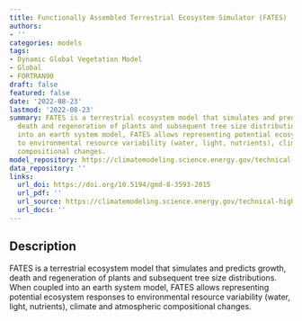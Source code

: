 ```yaml
---
title: Functionally Assembled Terrestrial Ecosystem Simulator (FATES)
authors:
- ''
categories: models
tags:
- Dynamic Global Vegetation Model
- Global
- FORTRAN90
draft: false
featured: false
date: '2022-08-23'
lastmod: '2022-08-23'
summary: FATES is a terrestrial ecosystem model that simulates and predicts growth,
  death and regeneration of plants and subsequent tree size distributions. When coupled
  into an earth system model, FATES allows representing potential ecosystem responses
  to environmental resource variability (water, light, nutrients), climate and atmospheric
  compositional changes.
model_repository: https://climatemodeling.science.energy.gov/technical-highlights/fates-e3sm-functionally-assembled-terrestrial-ecosystem-simulator
data_repository: ''
links:
  url_doi: https://doi.org/10.5194/gmd-8-3593-2015
  url_pdf: ''
  url_source: https://climatemodeling.science.energy.gov/technical-highlights/fates-e3sm-functionally-assembled-terrestrial-ecosystem-simulator
  url_docs: ''
---
```


## Description

FATES is a terrestrial ecosystem model that simulates and predicts growth, death and regeneration of plants and subsequent tree size distributions. When coupled into an earth system model, FATES allows representing potential ecosystem responses to environmental resource variability (water, light, nutrients), climate and atmospheric compositional changes.

